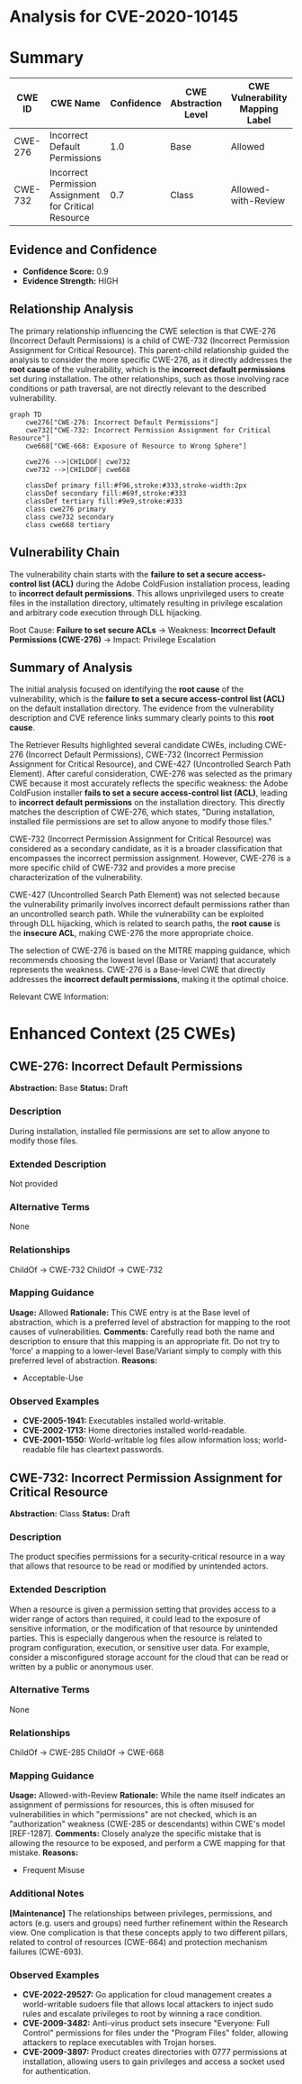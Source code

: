 # Analysis for CVE-2020-10145

# Summary
| CWE ID | CWE Name | Confidence | CWE Abstraction Level | CWE Vulnerability Mapping Label | CWE-Vulnerability Mapping Notes |
|---|---|---|---|---|---|
| CWE-276 | Incorrect Default Permissions | 1.0 | Base | Allowed | Primary CWE |
| CWE-732 | Incorrect Permission Assignment for Critical Resource | 0.7 | Class | Allowed-with-Review | Secondary Candidate |

## Evidence and Confidence

*   **Confidence Score:** 0.9
*   **Evidence Strength:** HIGH

## Relationship Analysis
The primary relationship influencing the CWE selection is that CWE-276 (Incorrect Default Permissions) is a child of CWE-732 (Incorrect Permission Assignment for Critical Resource). This parent-child relationship guided the analysis to consider the more specific CWE-276, as it directly addresses the **root cause** of the vulnerability, which is the **incorrect default permissions** set during installation. The other relationships, such as those involving race conditions or path traversal, are not directly relevant to the described vulnerability.

```mermaid
graph TD
    cwe276["CWE-276: Incorrect Default Permissions"]
    cwe732["CWE-732: Incorrect Permission Assignment for Critical Resource"]
    cwe668["CWE-668: Exposure of Resource to Wrong Sphere"]

    cwe276 -->|CHILDOF| cwe732
    cwe732 -->|CHILDOF| cwe668

    classDef primary fill:#f96,stroke:#333,stroke-width:2px
    classDef secondary fill:#69f,stroke:#333
    classDef tertiary fill:#9e9,stroke:#333
    class cwe276 primary
    class cwe732 secondary
    class cwe668 tertiary
```

## Vulnerability Chain
The vulnerability chain starts with the **failure to set a secure access-control list (ACL)** during the Adobe ColdFusion installation process, leading to **incorrect default permissions**. This allows unprivileged users to create files in the installation directory, ultimately resulting in privilege escalation and arbitrary code execution through DLL hijacking.

Root Cause: **Failure to set secure ACLs** -> Weakness: **Incorrect Default Permissions (CWE-276)** -> Impact: Privilege Escalation

## Summary of Analysis
The initial analysis focused on identifying the **root cause** of the vulnerability, which is the **failure to set a secure access-control list (ACL)** on the default installation directory. The evidence from the vulnerability description and CVE reference links summary clearly points to this **root cause**.

The Retriever Results highlighted several candidate CWEs, including CWE-276 (Incorrect Default Permissions), CWE-732 (Incorrect Permission Assignment for Critical Resource), and CWE-427 (Uncontrolled Search Path Element). After careful consideration, CWE-276 was selected as the primary CWE because it most accurately reflects the specific weakness: the Adobe ColdFusion installer **fails to set a secure access-control list (ACL)**, leading to **incorrect default permissions** on the installation directory. This directly matches the description of CWE-276, which states, "During installation, installed file permissions are set to allow anyone to modify those files."

CWE-732 (Incorrect Permission Assignment for Critical Resource) was considered as a secondary candidate, as it is a broader classification that encompasses the incorrect permission assignment. However, CWE-276 is a more specific child of CWE-732 and provides a more precise characterization of the vulnerability.

CWE-427 (Uncontrolled Search Path Element) was not selected because the vulnerability primarily involves incorrect default permissions rather than an uncontrolled search path. While the vulnerability can be exploited through DLL hijacking, which is related to search paths, the **root cause** is the **insecure ACL**, making CWE-276 the more appropriate choice.

The selection of CWE-276 is based on the MITRE mapping guidance, which recommends choosing the lowest level (Base or Variant) that accurately represents the weakness. CWE-276 is a Base-level CWE that directly addresses the **incorrect default permissions**, making it the optimal choice.

Relevant CWE Information:

# Enhanced Context (25 CWEs)

## CWE-276: Incorrect Default Permissions
**Abstraction:** Base
**Status:** Draft

### Description
During installation, installed file permissions are set to allow anyone to modify those files.

### Extended Description
Not provided

### Alternative Terms
None

### Relationships
ChildOf -> CWE-732
ChildOf -> CWE-732

### Mapping Guidance
**Usage:** Allowed
**Rationale:** This CWE entry is at the Base level of abstraction, which is a preferred level of abstraction for mapping to the root causes of vulnerabilities.
**Comments:** Carefully read both the name and description to ensure that this mapping is an appropriate fit. Do not try to 'force' a mapping to a lower-level Base/Variant simply to comply with this preferred level of abstraction.
**Reasons:**
- Acceptable-Use

### Observed Examples
- **CVE-2005-1941:** Executables installed world-writable.
- **CVE-2002-1713:** Home directories installed world-readable.
- **CVE-2001-1550:** World-writable log files allow information loss; world-readable file has cleartext passwords.

## CWE-732: Incorrect Permission Assignment for Critical Resource
**Abstraction:** Class
**Status:** Draft

### Description
The product specifies permissions for a security-critical resource in a way that allows that resource to be read or modified by unintended actors.

### Extended Description
When a resource is given a permission setting that provides access to a wider range of actors than required, it could lead to the exposure of sensitive information, or the modification of that resource by unintended parties. This is especially dangerous when the resource is related to program configuration, execution, or sensitive user data. For example, consider a misconfigured storage account for the cloud that can be read or written by a public or anonymous user.

### Alternative Terms
None

### Relationships
ChildOf -> CWE-285
ChildOf -> CWE-668

### Mapping Guidance
**Usage:** Allowed-with-Review
**Rationale:** While the name itself indicates an assignment of permissions for resources, this is often misused for vulnerabilities in which "permissions" are not checked, which is an "authorization" weakness (CWE-285 or descendants) within CWE's model [REF-1287].
**Comments:** Closely analyze the specific mistake that is allowing the resource to be exposed, and perform a CWE mapping for that mistake.
**Reasons:**
- Frequent Misuse

### Additional Notes
**[Maintenance]** The relationships between privileges, permissions, and actors (e.g. users and groups) need further refinement within the Research view. One complication is that these concepts apply to two different pillars, related to control of resources (CWE-664) and protection mechanism failures (CWE-693).

### Observed Examples
- **CVE-2022-29527:** Go application for cloud management creates a world-writable sudoers file that allows local attackers to inject sudo rules and escalate privileges to root by winning a race condition.
- **CVE-2009-3482:** Anti-virus product sets insecure "Everyone: Full Control" permissions for files under the "Program Files" folder, allowing attackers to replace executables with Trojan horses.
- **CVE-2009-3897:** Product creates directories with 0777 permissions at installation, allowing users to gain privileges and access a socket used for authentication.